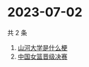# 2023-07-02

共 2 条

<!-- BEGIN ZHIHUSEARCH -->
<!-- 最后更新时间 Sun Jul 02 2023 07:08:53 GMT+0800 (China Standard Time) -->
1. [山河大学是什么梗](https://www.zhihu.com/search?q=山河大学是什么梗)
1. [中国女篮晋级决赛](https://www.zhihu.com/search?q=中国女篮晋级决赛)
<!-- END ZHIHUSEARCH -->
